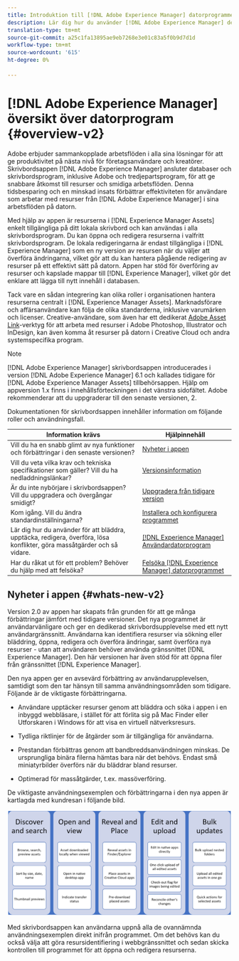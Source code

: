 ```yaml
---
title: Introduktion till [!DNL Adobe Experience Manager] datorprogrammet
description: Lär dig hur du använder [!DNL Adobe Experience Manager] desktop app to optimize the asset management workflows for creative users when using [!DNL Adobe Experience Manager Assets] direkt från skrivbordet.
translation-type: tm+mt
source-git-commit: a25c1fa13895ae9eb7268e3e01c83a5f0b9d7d1d
workflow-type: tm+mt
source-wordcount: '615'
ht-degree: 0%

---
```



# [!DNL Adobe Experience Manager] översikt över datorprogram  {#overview-v2}

Adobe erbjuder sammankopplade arbetsflöden i alla sina lösningar för att ge produktivitet på nästa nivå för företagsanvändare och kreatörer. Skrivbordsappen [!DNL Adobe Experience Manager] ansluter databaser och skrivbordsprogram, inklusive Adobe och tredjepartsprogram, för att ge snabbare åtkomst till resurser och smidiga arbetsflöden. Denna tidsbesparing och en minskad insats förbättrar effektiviteten för användare som arbetar med resurser från [!DNL Adobe Experience Manager] i sina arbetsflöden på datorn.

Med hjälp av appen är resurserna i [!DNL Experience Manager Assets] enkelt tillgängliga på ditt lokala skrivbord och kan användas i alla skrivbordsprogram. Du kan öppna och redigera resurserna i valfritt skrivbordsprogram. De lokala redigeringarna är endast tillgängliga i [!DNL Experience Manager] som en ny version av resursen när du väljer att överföra ändringarna, vilket gör att du kan hantera pågående redigering av resurser på ett effektivt sätt på datorn. Appen har stöd för överföring av resurser och kapslade mappar till [!DNL Experience Manager], vilket gör det enklare att lägga till nytt innehåll i databasen.

Tack vare en sådan integrering kan olika roller i organisationen hantera resurserna centralt i [!DNL Experience Manager Assets]. Marknadsförare och affärsanvändare kan följa de olika standarderna, inklusive varumärken och licenser. Creative-användare, som även har ett dedikerat [Adobe Asset Link](https://www.adobe.com/marketing/experience-manager-assets/adobe-asset-link.html)-verktyg för att arbeta med resurser i Adobe Photoshop, Illustrator och InDesign, kan även komma åt resurser på datorn i Creative Cloud och andra systemspecifika program.

>[!NOTE]
>
>[!DNL Adobe Experience Manager] skrivbordsappen introducerades i version  [!DNL Adobe Experience Manager] 6.1 och kallades tidigare för  [!DNL Adobe Experience Manager Assets] tillbehörsappen. Hjälp om appversion 1.x finns i innehållsförteckningen i det vänstra sidofältet. Adobe rekommenderar att du uppgraderar till den senaste versionen, 2.

Dokumentationen för skrivbordsappen innehåller information om följande roller och användningsfall.

| Information krävs | Hjälpinnehåll |
|--- |--- |
| Vill du ha en snabb glimt av nya funktioner och förbättringar i den senaste versionen? | [Nyheter i appen](#whats-new-v2) |
| Vill du veta vilka krav och tekniska specifikationer som gäller? Vill du ha nedladdningslänkar? | [Versionsinformation](release-notes.md) |
| Är du inte nybörjare i skrivbordsappen? Vill du uppgradera och övergångar smidigt? | [Uppgradera från tidigare version](install-upgrade.md#upgrade-from-previous-version) |
| Kom igång. Vill du ändra standardinställningarna? | [Installera och konfigurera programmet](install-upgrade.md) |
| Lär dig hur du använder för att bläddra, upptäcka, redigera, överföra, lösa konflikter, göra massåtgärder och så vidare. | [ [!DNL Experience Manager] Användardatorprogram](using.md) |
| Har du råkat ut för ett problem? Behöver du hjälp med att felsöka? | [Felsöka  [!DNL Experience Manager] datorprogrammet](troubleshoot.md) |

## Nyheter i appen {#whats-new-v2}

Version 2.0 av appen har skapats från grunden för att ge många förbättringar jämfört med tidigare versioner. Det nya programmet är användarvänligare och ger en dedikerad skrivbordsupplevelse med ett nytt användargränssnitt. Användarna kan identifiera resurser via sökning eller bläddring, öppna, redigera och överföra ändringar, samt överföra nya resurser - utan att användaren behöver använda gränssnittet [!DNL Experience Manager]. Den här versionen har även stöd för att öppna filer från gränssnittet [!DNL Experience Manager].

Den nya appen ger en avsevärd förbättring av användarupplevelsen, samtidigt som den tar hänsyn till samma användningsområden som tidigare. Följande är de viktigaste förbättringarna.

* Användare upptäcker resurser genom att bläddra och söka i appen i en inbyggd webbläsare, i stället för att förlita sig på Mac Finder eller Utforskaren i Windows för att visa en virtuell nätverksresurs.

* Tydliga riktlinjer för de åtgärder som är tillgängliga för användarna.

* Prestandan förbättras genom att bandbreddsanvändningen minskas. De ursprungliga binära filerna hämtas bara när det behövs. Endast små miniatyrbilder överförs när du bläddrar bland resurser.

* Optimerad för massåtgärder, t.ex. massöverföring.

De viktigaste användningsexemplen och förbättringarna i den nya appen är kartlagda med kundresan i följande bild.

![Nyheter i  [!DNL Experience Manager] datorprogrammet](assets/aem_desktop_app_usecases_v2.png)

Med skrivbordsappen kan användarna uppnå alla de ovannämnda användningsexemplen direkt inifrån programmet. Om det behövs kan du också välja att göra resursidentifiering i webbgränssnittet och sedan skicka kontrollen till programmet för att öppna och redigera resurserna.
